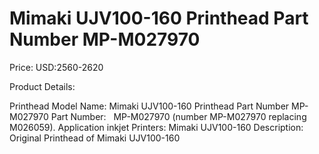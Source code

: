 # Mimaki UJV100-160 Printhead Part Number MP-M027970

Price: USD:2560-2620

Product Details:

Printhead Model Name: Mimaki UJV100-160 Printhead Part Number MP-M027970
Part Number:   MP-M027970 (number MP-M027970 replacing M026059).
Application inkjet Printers:
Mimaki UJV100-160
Description:
Original Printhead of Mimaki UJV100-160